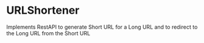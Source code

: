 # URLShortener
Implements RestAPI to generate Short URL for a Long URL and to redirect to the Long URL from the Short URL
